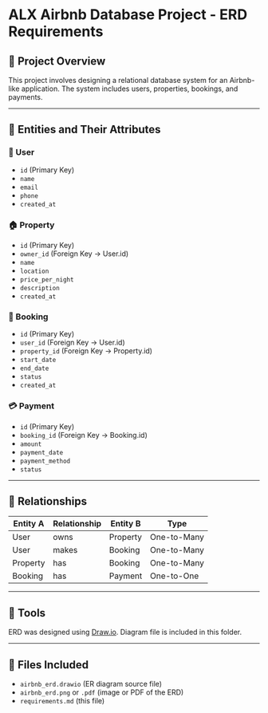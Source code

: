 # ALX Airbnb Database Project - ERD Requirements

## 📘 Project Overview
This project involves designing a relational database system for an Airbnb-like application. The system includes users, properties, bookings, and payments.

---

## 🧱 Entities and Their Attributes

### 🧍 User
- `id` (Primary Key)
- `name`
- `email`
- `phone`
- `created_at`

### 🏠 Property
- `id` (Primary Key)
- `owner_id` (Foreign Key → User.id)
- `name`
- `location`
- `price_per_night`
- `description`
- `created_at`

### 📅 Booking
- `id` (Primary Key)
- `user_id` (Foreign Key → User.id)
- `property_id` (Foreign Key → Property.id)
- `start_date`
- `end_date`
- `status`
- `created_at`

### 💳 Payment
- `id` (Primary Key)
- `booking_id` (Foreign Key → Booking.id)
- `amount`
- `payment_date`
- `payment_method`
- `status`

---

## 🔗 Relationships

| Entity A    | Relationship   | Entity B   | Type         |
|-------------|----------------|------------|--------------|
| User        | owns           | Property   | One-to-Many  |
| User        | makes          | Booking    | One-to-Many  |
| Property    | has            | Booking    | One-to-Many  |
| Booking     | has            | Payment    | One-to-One   |

---

## 📝 Tools
ERD was designed using [Draw.io](https://draw.io). Diagram file is included in this folder.

---

## 📁 Files Included
- `airbnb_erd.drawio` (ER diagram source file)
- `airbnb_erd.png` or `.pdf` (image or PDF of the ERD)
- `requirements.md` (this file)
